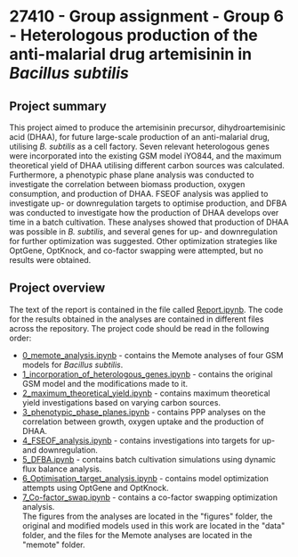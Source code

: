 # 27410 - Group assignment - Group 6 - Heterologous production of the anti-malarial drug artemisinin in _Bacillus subtilis_

## Project summary
This project aimed to produce the artemisinin precursor, dihydroartemisinic acid (DHAA), for future large-scale production of an anti-malarial drug, utilising _B. subtilis_ as a cell factory. Seven relevant heterologous genes were incorporated into the existing GSM model iYO844, and the maximum theoretical yield of DHAA utilising different carbon sources was calculated. Furthermore, a phenotypic phase plane analysis was conducted to investigate the correlation between biomass production, oxygen consumption, and production of DHAA. FSEOF analysis was applied to investigate up- or downregulation targets to optimise production, and DFBA was conducted to investigate how the production of DHAA develops over time in a batch cultivation. These analyses showed that production of DHAA was possible in _B. subtilis_, and several genes for up- and downregulation for further optimization was suggested. Other optimization strategies like OptGene, OptKnock, and co-factor swapping were attempted, but no results were obtained.

## Project overview
The text of the report is contained in the file called [Report.ipynb](Report.ipynb). The code for the results obtained in the analyses are contained in different files across the repository. The project code should be read in the following order:
- [0_memote_analysis.ipynb](0_memote_analysis.ipynb)  - contains the Memote analyses of four GSM models for _Bacillus subtilis_.
- [1_incorporation_of_heterologous_genes.ipynb](1_incorporation_of_heterologous_genes.ipynb) - contains the original GSM model and the modifications made to it.
- [2_maximum_theoretical_yield.ipynb](2_maximum_theoretical_yield.ipynb) - contains maximum theoretical yield investigations based on varying carbon sources.
- [3_phenotypic_phase_planes.ipynb](3_phenotypic_phase_planes.ipynb) - contains PPP analyses on the correlation between growth, oxygen uptake and the production of DHAA.
- [4_FSEOF_analysis.ipynb](4_FSEOF_analysis.ipynb) - contains investigations into targets for up- and downregulation.
- [5_DFBA.ipynb](5_DFBA.ipynb) - contains batch cultivation simulations using dynamic flux balance analysis.
- [6_Optimisation_target_analysis.ipynb](6_Optimisation_target_analysis.ipynb) - contains model optimization attempts using OptGene and OptKnock.
- [7_Co-factor_swap.ipynb](7_Co-factor_swap.ipynb) - contains a co-factor swapping optimization analysis. \
The figures from the analyses are located in the "figures" folder, the original and modified models used in this work are located in the "data" folder, and the files for the Memote analyses are located in the "memote" folder.
